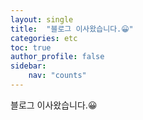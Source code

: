 ```yaml
---
layout: single
title:  "블로그 이사왔습니다.😀"
categories: etc
toc: true
author_profile: false
sidebar:
    nav: "counts"
---
```


블로그 이사왔습니다.😀